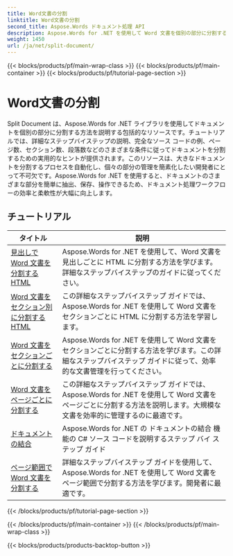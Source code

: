 ```yaml
---
title: Word文書の分割
linktitle: Word文書の分割
second_title: Aspose.Words ドキュメント処理 API
description: Aspose.Words for .NET を使用して Word 文書を個別の部分に分割する方法を学びます。この包括的なリソースには、さまざまな条件に従って文書を分割するための詳細なチュートリアル、ソース コードの例、実用的なヒントが記載されています。
weight: 1450
url: /ja/net/split-document/
---
```


{{< blocks/products/pf/main-wrap-class >}}
{{< blocks/products/pf/main-container >}}
{{< blocks/products/pf/tutorial-page-section >}}

# Word文書の分割

Split Document は、Aspose.Words for .NET ライブラリを使用してドキュメントを個別の部分に分割する方法を説明する包括的なリソースです。チュートリアルでは、詳細なステップバイステップの説明、完全なソース コードの例、ページ数、セクション数、段落数などのさまざまな条件に従ってドキュメントを分割するための実用的なヒントが提供されます。このリソースは、大きなドキュメントを分割するプロセスを自動化し、個々の部分の管理を簡素化したい開発者にとって不可欠です。Aspose.Words for .NET を使用すると、ドキュメントのさまざまな部分を簡単に抽出、保存、操作できるため、ドキュメント処理ワークフローの効率と柔軟性が大幅に向上します。

 ## チュートリアル
| タイトル | 説明 |
| --- | --- |
| [見出しで Word 文書を分割する HTML](./by-headings-html/) | Aspose.Words for .NET を使用して、Word 文書を見出しごとに HTML に分割する方法を学びます。詳細なステップバイステップのガイドに従ってください。 |
| [Word 文書をセクション別に分割する HTML](./by-sections-html/) | この詳細なステップバイステップ ガイドでは、Aspose.Words for .NET を使用して Word 文書をセクションごとに HTML に分割する方法を学習します。 |
| [Word 文書をセクションごとに分割する](./by-sections/) | Aspose.Words for .NET を使用して Word 文書をセクションごとに分割する方法を学びます。この詳細なステップバイステップ ガイドに従って、効率的な文書管理を行ってください。 |
| [Word 文書をページごとに分割する](./page-by-page/) | この詳細なステップバイステップ ガイドでは、Aspose.Words for .NET を使用して Word 文書をページごとに分割する方法を説明します。大規模な文書を効率的に管理するのに最適です。 |
| [ドキュメントの結合](./merge-documents/) | Aspose.Words for .NET の ドキュメントの結合 機能の C# ソース コードを説明するステップ バイ ステップ ガイド |
| [ページ範囲で Word 文書を分割する](./by-page-range/) | 詳細なステップバイステップ ガイドを使用して、Aspose.Words for .NET を使用して Word 文書をページ範囲で分割する方法を学びます。開発者に最適です。 |
{{< /blocks/products/pf/tutorial-page-section >}}

{{< /blocks/products/pf/main-container >}}
{{< /blocks/products/pf/main-wrap-class >}}

{{< blocks/products/products-backtop-button >}}
